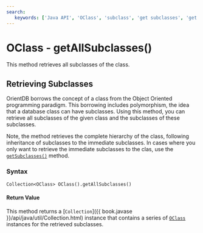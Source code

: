 ```yaml
---
search:
   keywords: ['Java API', 'OClass', 'subclass', 'get subclasses', 'get all subclasses', 'getAllSubclasses' ]
---
```


# OClass - getAllSubclasses()

This method retrieves all subclasses of the class.

## Retrieving Subclasses

OrientDB borrows the concept of a class from the Object Oriented programming paradigm.  This borrowing includes polymorphism, the idea that a database class can have subclasses.  Using this method, you can retrieve all subclasses of the given class and the subclasses of these subclasses.

Note, the method retrieves the complete hierarchy of the class, following inheritance of subclasses to the immediate subclasses.  In cases where you only want to retrieve the immediate subclasses to the clas, use the [`getSubclasses()`](getSubclasses.md) method.

### Syntax

```
Collection<OClass> OClass().getAllSubclasses()
```

#### Return Value

This method returns a [`Collection`]({{ book.javase }}/api/java/util/Collection.html) instance that contains a series of [`OClass`](../OClass.md) instances for the retrieved subclasses. 


